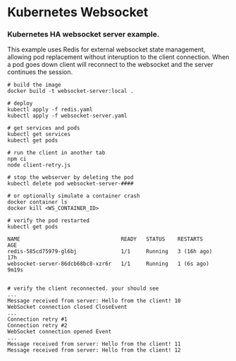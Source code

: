 # Kubernetes Websocket

### Kubernetes HA websocket server example.

This example uses Redis for external websocket state management, allowing pod replacement without interuption to the client connection. When a pod goes down client will reconnect to the websocket and the server continues the session.


``` terminal
# build the image
docker build -t websocket-server:local .

# deploy
kubectl apply -f redis.yaml
kubectl apply -f websocket-server.yaml

# get services and pods
kubectl get services
kubectl get pods

# run the client in another tab
npm ci
node client-retry.js

# stop the webserver by deleting the pod
kubectl delete pod websocket-server-####

# or optionally simulate a container crash
docker container ls
docker kill <WS_CONTAINER_ID>

# verify the pod restarted
kubectl get pods

NAME                                READY   STATUS    RESTARTS      AGE
redis-585cd75979-gl6bj              1/1     Running   3 (16h ago)   17h
websocket-server-86dcb68bc8-xzr6r   1/1     Running   1 (6s ago)    9m19s


# verify the client reconnected. your should see
...
Message received from server: Hello from the client! 10
WebSocket connection closed CloseEvent
...
Connection retry #1
Connection retry #2
WebSocket connection opened Event
...
Message received from server: Hello from the client! 11
Message received from server: Hello from the client! 12

```